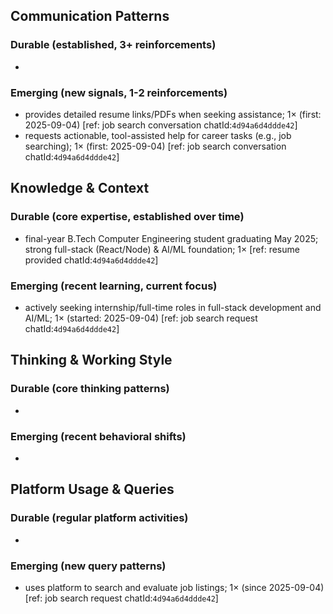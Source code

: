 ## Communication Patterns
### Durable (established, 3+ reinforcements)
- 

### Emerging (new signals, 1-2 reinforcements)
- provides detailed resume links/PDFs when seeking assistance; 1× (first: 2025-09-04) [ref: job search conversation chatId:`4d94a6d4ddde42`]
- requests actionable, tool-assisted help for career tasks (e.g., job searching); 1× (first: 2025-09-04) [ref: job search conversation chatId:`4d94a6d4ddde42`]

## Knowledge & Context
### Durable (core expertise, established over time)
- final-year B.Tech Computer Engineering student graduating May 2025; strong full-stack (React/Node) & AI/ML foundation; 1× [ref: resume provided chatId:`4d94a6d4ddde42`]

### Emerging (recent learning, current focus)
- actively seeking internship/full-time roles in full-stack development and AI/ML; 1× (started: 2025-09-04) [ref: job search request chatId:`4d94a6d4ddde42`]

## Thinking & Working Style
### Durable (core thinking patterns)
-

### Emerging (recent behavioral shifts)
-

## Platform Usage & Queries
### Durable (regular platform activities)
-

### Emerging (new query patterns)
- uses platform to search and evaluate job listings; 1× (since 2025-09-04) [ref: job search request chatId:`4d94a6d4ddde42`]